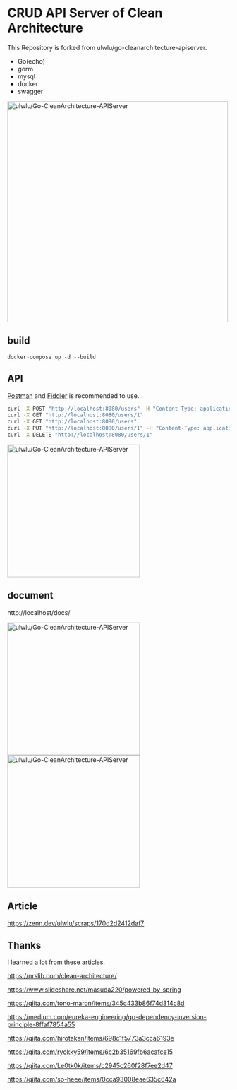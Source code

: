 # CRUD API Server of Clean Architecture

This Repository is forked from ulwlu/go-cleanarchitecture-apiserver.

- Go(echo)
- gorm
- mysql
- docker
- swagger

<img width="500" alt="ulwlu/Go-CleanArchitecture-APIServer" src="https://user-images.githubusercontent.com/41639488/108515829-e0009800-7308-11eb-93aa-2823cefb83c3.png">


## build

```
docker-compose up -d --build
```

## API

[Postman](https://www.postman.com/) and [Fiddler](https://www.telerik.com/fiddler) is recommended to use.

```bash
curl -X POST "http://localhost:8080/users" -H "Content-Type: application/json" -d '"{"lastname": "Murakami", "firstname": "Kohei"}"'
curl -X GET "http://localhost:8080/users/1"
curl -X GET "http://localhost:8080/users"
curl -X PUT "http://localhost:8080/users/1" -H "Content-Type: application/json" -d '"{"lastname": "David", "firstname": "San"}"'
curl -X DELETE "http://localhost:8080/users/1"
```

<img width="300" alt="ulwlu/Go-CleanArchitecture-APIServer" src="https://user-images.githubusercontent.com/41639488/108515020-f35f3380-7307-11eb-91b2-9378d35d9324.png">

## document

http://localhost/docs/

<img width="300" alt="ulwlu/Go-CleanArchitecture-APIServer" src="https://user-images.githubusercontent.com/41639488/108515026-f4906080-7307-11eb-8496-796cfb60393e.png">
<img width="300" alt="ulwlu/Go-CleanArchitecture-APIServer" src="https://user-images.githubusercontent.com/41639488/108515028-f528f700-7307-11eb-8bab-4773211bd161.png">

## Article

https://zenn.dev/ulwlu/scraps/170d2d2412daf7

## Thanks

I learned a lot from these articles.

https://nrslib.com/clean-architecture/

https://www.slideshare.net/masuda220/powered-by-spring

https://qiita.com/tono-maron/items/345c433b86f74d314c8d

https://medium.com/eureka-engineering/go-dependency-inversion-principle-8ffaf7854a55

https://qiita.com/hirotakan/items/698c1f5773a3cca6193e

https://qiita.com/ryokky59/items/6c2b35169fb6acafce15

https://qiita.com/Le0tk0k/items/c2945c260f28f7ee2d47

https://qiita.com/so-heee/items/0cca93008eae635c642a
